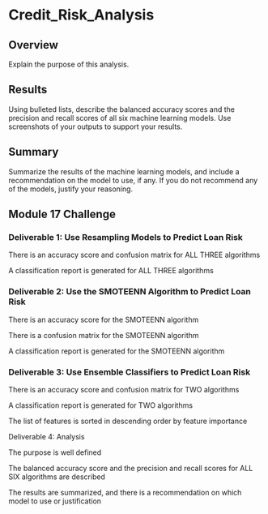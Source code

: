 # Credit_Risk_Analysis

## Overview

Explain the purpose of this analysis.

## Results

Using bulleted lists, describe the balanced accuracy scores and the precision and recall scores of all six machine learning models. Use screenshots of your outputs to support your results.

## Summary

Summarize the results of the machine learning models, and include a recommendation on the model to use, if any. If you do not recommend any of the models, justify your reasoning.

## Module 17 Challenge

### Deliverable 1: Use Resampling Models to Predict Loan Risk

There is an accuracy score and confusion matrix for ALL THREE algorithms

A classification report is generated for ALL THREE algorithms

### Deliverable 2: Use the SMOTEENN Algorithm to Predict Loan Risk

There is an accuracy score for the SMOTEENN algorithm

There is a confusion matrix for the SMOTEENN algorithm

A classification report is generated for the SMOTEENN algorithm

### Deliverable 3: Use Ensemble Classifiers to Predict Loan Risk

There is an accuracy score and confusion matrix for TWO algorithms

A classification report is generated for TWO algorithms

The list of features is sorted in descending order by feature importance

Deliverable 4: Analysis

The purpose is well defined

The balanced accuracy score and the precision and recall scores for ALL SIX algorithms are described

The results are summarized, and there is a recommendation on which model to use or justification
